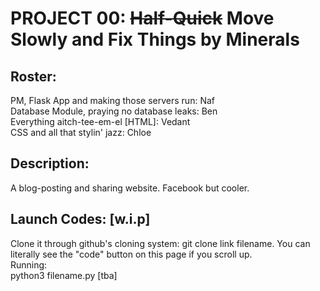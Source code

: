 # PROJECT 00: ~~Half-Quick~~ Move Slowly and Fix Things by Minerals
## Roster:
PM, Flask App and making those servers run: Naf<br/>
Database Module, praying no database leaks: Ben<br/>
Everything aitch-tee-em-el [HTML]: Vedant<br/>
CSS and all that stylin' jazz: Chloe
## Description:
A blog-posting and sharing website. Facebook but cooler.
## Launch Codes: [w.i.p]
Clone it through github's cloning system: git clone link filename. You can literally see the "code" button on this page if you scroll up.<br/>
Running:<br/>
python3 filename.py [tba]

